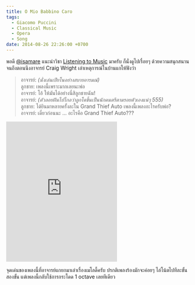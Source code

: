 ```yaml
---
title: O Mio Babbino Caro
tags:
  - Giacomo Puccini
  - Classical Music
  - Opera
  - Song
date: 2014-08-26 22:26:00 +0700
---
```


พอดี [@isamare][] แนะนำวิชา [Listening to Music][] มาครับ ก็นั่งดูไปเรื่อยๆ ด้วยความสนุกสนาน จนถึงตอนนึงอาจารย์ Craig Wright เล่าเหตุการณ์ในบ้านแกให้ฟังว่า

> อาจารย์: *(นั่งเล่นเปียโนอย่างสบายอารมณ์)*  
> ลูกชาย: เพลงนี้เพราะมากเลยนะพ่อ  
> อาจารย์: โอ้ ให้มันได้อย่างนี่สิลูกชายฉัน!  
> อาจารย์: *(ตัวลอยฝันไปไกลว่าลูกโตขึ้นเป็นนักดนตรีตามรอยตัวเองแน่ๆ 555)*  
> ลูกชาย: ได้ยินมาหลายครั้งละใน Grand Thief Auto เพลงนี้เพลงอะไรครับพ่อ?  
> อาจารย์: เดี๋ยวก่อนนะ ... อะไรคือ Grand Thief Auto???

<iframe src="https://open.spotify.com/embed/track/63ckuNQ32tWClunYN6YgoU" width="300" height="380" frameborder="0" allowtransparency="true" allow="encrypted-media"></iframe>

จุดเด่นของเพลงนี้ที่อาจารย์แกยกมาเล่าเรื่องเมโลดี้ครับ ปรกติเพลงร้องมักจะค่อยๆ ไล่โน้ตไปทีละขั้นสองขั้น แต่เพลงนี้กลับใช้การกระโดด 1 octave เลยทีเดียว


[@isamare]: //twitter.com/isamare

[Listening to Music]: //www.youtube.com/watch?v=5_yOVARO2Oc&list=PLh9mgdi4rNezhx8YiGIV8I22ICSuzslja
